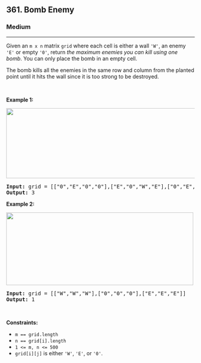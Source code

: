<h2>361. Bomb Enemy</h2><h3>Medium</h3><hr><div><p>Given an <code>m x n</code> matrix <code>grid</code> where each cell is either a wall <code>'W'</code>, an enemy <code>'E'</code> or empty <code>'0'</code>, return <em>the maximum enemies you can kill using one bomb</em>. You can only place the bomb in an empty cell.</p>

<p>The bomb kills all the enemies in the same row and column from the planted point until it hits the wall since it is too strong to be destroyed.</p>

<p>&nbsp;</p>
<p><strong>Example 1:</strong></p>
<img alt="" src="https://assets.leetcode.com/uploads/2021/03/27/bomb1-grid.jpg" style="width: 600px; height: 187px;">
<pre><strong>Input:</strong> grid = [["0","E","0","0"],["E","0","W","E"],["0","E","0","0"]]
<strong>Output:</strong> 3
</pre>

<p><strong>Example 2:</strong></p>
<img alt="" src="https://assets.leetcode.com/uploads/2021/03/27/bomb2-grid.jpg" style="width: 500px; height: 194px;">
<pre><strong>Input:</strong> grid = [["W","W","W"],["0","0","0"],["E","E","E"]]
<strong>Output:</strong> 1
</pre>

<p>&nbsp;</p>
<p><strong>Constraints:</strong></p>

<ul>
	<li><code>m == grid.length</code></li>
	<li><code>n == grid[i].length</code></li>
	<li><code>1 &lt;= m, n &lt;= 500</code></li>
	<li><code>grid[i][j]</code> is either <code>'W'</code>, <code>'E'</code>, or <code>'0'</code>.</li>
</ul>
</div>